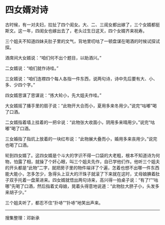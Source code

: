 # 四女婿对诗

古时候，有一对夫妇，拉扯了四个闺女。大、二、三闺女都出嫁了，三个女婿都挺斯文。这一年，四闺女也嫁出去了，老头过生日这天，四个女婿齐来祝寿。

三个姐夫不知道四妹夫肚子里的文气，背地里叨咕了一顿盘谋在喝酒的时候试探试探。

酒席间大女婿说：“咱们何不出个题目，以助酒兴。”

二女婿说：“咱们就作诗哇。”

三女婿说：“咱们连襟四个每人各指一件东西，说两句诗，诗中先后要有大、小、多、少四个字。”

四女婿思谋了思谋说：“拣大轮小，先大姐夫作哇。”

大女婿摇了播手里的扇子说：“此物开大合而小，夏用多来冬用少。”说完“咕嘟”喝了口酒。

二女婿指着墙上挂着的一把伞说：“此物张大收面小，阴用多来晴用少。”说完“咕嘟”喝了口酒。

三女婚指了指炕上放着的一块红布说：“此物展大叠而小，婚用多来丧用少。”说完也喝了口酒。

轮到四女婿了。这四女婿是个斗大的字识不得一口袋的大老粗，根本不知道诗为何物，怕露了相，就操了个奸心眼，叫三个姐夫先作，自已学他们作。他听三个姐夫的开头都是“此物”二字，就把房子里的物件端详了个遍，怎着也想不出哪一件东西能大能小，怎多怎少，急得头上豆大的汗珠子就滚了下来就在这时，丈母娘腆着肚子双手托着一盘莱进来。四女婿就悟出两句诗来，高兴得一拍桌子说：“有了!”“咕哪”先喝了口酒，然后指着丈母娘，晃着头得意地说道：“此物肚大脐子小，头发多来胡子少。”

三个姐夫听了，都忍不住“扑哧”“扑哧”地笑出声来。

---

搜集整理：邓新承